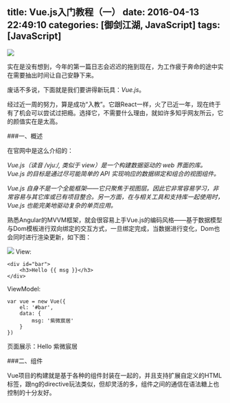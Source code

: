 title: Vue.js入门教程（一）
date: 2016-04-13 22:49:10
categories: [御剑江湖, JavaScript]
tags: [JavaScript]
---
![](/img/vue/icon.jpg)

实在是没有想到，今年的第一篇日志会迟迟的拖到现在，为工作疲于奔命的途中实在需要抽出时间让自己安静下来。

废话不多说，下面就是我们要讲得新玩具：_Vue.js_。

经过近一周的努力，算是成功“入教”。它跟React一样，火了已近一年，现在终于有了机会可以尝试过把瘾。选择它，不需要什么理由，就如许多知乎网友所云，它的颜值实在是太高。

###一、概述

在官网中是这么介绍的：

_Vue.js（读音 /vjuː/, 类似于 view）是一个构建数据驱动的 web 界面的库。Vue.js 的目标是通过尽可能简单的 API 实现响应的数据绑定和组合的视图组件。_

_Vue.js 自身不是一个全能框架——它只聚焦于视图层。因此它非常容易学习，非常容易与其它库或已有项目整合。另一方面，在与相关工具和支持库一起使用时，Vue.js 也能完美地驱动复杂的单页应用。_

熟悉Angular的MVVM框架，就会很容易上手Vue.js的编码风格——基于数据模型与Dom模板进行双向绑定的交互方式，一旦绑定完成，当数据进行变化，Dom也会同时进行渲染更新，如下图：

![](/img/vue/flow.png)
View:
```
<div id="bar">
    <h3>Hello {{ msg }}</h3>
</div>
```
ViewModel:
```
var vue = new Vue({
    el: '#bar',
    data: {
        msg: '紫微宸居'
    }
})
```
页面展示：Hello 紫微宸居

###二、组件

Vue项目的构建就是基于各种的组件封装在一起的，并且支持扩展自定义的HTML标签，跟ng的directive玩法类似，但却灵活的多，组件之间的通信在语法糖上也控制的十分友好。
